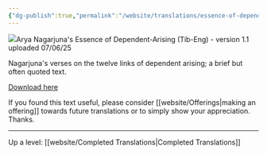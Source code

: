 ```yaml
---
{"dg-publish":true,"permalink":"/website/translations/essence-of-dependent-arising/"}
---
```


<img src="/pdf/depar_icon.png" class="gyurme-pic">Arya Nagarjuna's Essence of Dependent-Arising (Tib-Eng) - version 1.1 uploaded 07/06/25

Nagarjuna's verses on the twelve links of dependent arising; a brief but often quoted text.

<a href="/pdf/essence%20of%20dependent%20arising.pdf" download>Download here</a>

If you found this text useful, please consider [[website/Offerings\|making an offering]] towards future translations or to simply show your appreciation. Thanks.


---
Up a level: [[website/Completed Translations\|Completed Translations]]